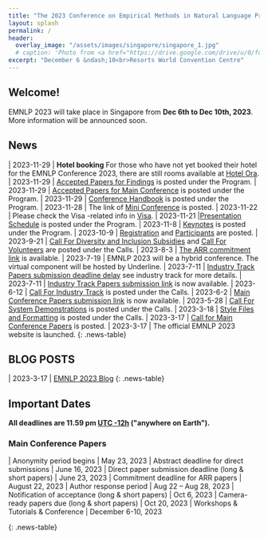 ```yaml
---
title: "The 2023 Conference on Empirical Methods in Natural Language Processing"
layout: splash
permalink: /
header:
  overlay_image: "/assets/images/singapore/singapore_1.jpg"
  # caption: 'Photo from <a href="https://drive.google.com/drive/u/0/folders/10XXSEjTNDmrwU0tqL58la1n3YlE-g4V8">EMNLP 2023 Website Image.png</a> '
excerpt: "December 6 &ndash;10<br>Resorts World Convention Centre"
---
```


## Welcome!
EMNLP 2023 will take place in Singapore from **Dec 6th to Dec 10th, 2023**. More information will be announced soon.


## News
<style>
.news-table { font-size: .9em; table-layout: fixed; }
.news-table tr td:nth-child(1) { font-weight: bold; width: 10em; }
</style>

| 2023-11-29 |  **Hotel booking** For those who have not yet booked their hotel for the EMNLP Conference 2023, there are still rooms available at [Hotel Ora](https://www.idem.events/r/emnlp-conference-2023-hotel-ora/). 
| 2023-11-29 | [Accepted Papers for Findings](/program/accepted_findings/) is posted under the Program.
| 2023-11-29 | [Accepted Papers for Main Conference](/program/accepted_main_conference/) is posted under the Program.
| 2023-11-29 | [Conference Handbook](https://drive.google.com/file/d/13hUJi0VUzrySldAK2Rd-FLO_9DDPPDP6/view?usp=sharing) is posted under the Program.
| 2023-11-28 | The link of [Mini Conference](http://47.242.72.118:7777/) is posted.
| 2023-11-22 | Please check the Visa -related info in [Visa](https://2023.emnlp.org/participants/#visa-requirements).
| 2023-11-21 |[Presentation Schedule](https://2023.emnlp.org/program/) is posted under the Program.
| 2023-11-8 | [Keynotes](https://2023.emnlp.org/program/keynotes/) is posted under the Program.
| 2023-10-9 | [Registration](https://2023.emnlp.org/registration/) and [Participants](https://2023.emnlp.org/participants/)  are posted.
| 2023-9-21 | [Call For Diversity and Inclusion Subsidies](/calls/subsidies/) and  [Call For Volunteers](/volunteers)  are posted under the Calls.
| 2023-8-3 | [The ARR commitment link](https://openreview.net/group?id=EMNLP/2023/ARR_Commitment) is available.
| 2023-7-19 | EMNLP 2023 will be a hybrid conference. The virtual component will be hosted by Underline.
| 2023-7-11 | [Industry Track Papers submission deadline delay](/calls/industry_track/) see industry track for more details.
| 2023-7-11 | [Industry Track Papers submission link](https://softconf.com/emnlp2023/industry) is now available.
| 2023-6-12 | [Call For Industry Track](/calls/industry_track/) is posted under the Calls.
| 2023-6-2 | [Main Conference Papers submission link](https://openreview.net/group?id=EMNLP/2023/Conference) is now available.
| 2023-5-28 | [Call For System Demonstrations](/calls/demos/) is posted under the Calls.
| 2023-3-18 | [Style Files and Formatting](/calls/style-and-formatting/) is posted under the Calls.
| 2023-3-17 | [Call for Main Conference Papers](/calls/main_conference_papers/) is posted.
| 2023-3-17 | The official EMNLP 2023 website is launched.
{: .news-table}

## BLOG POSTS 

<style>
.news-table { font-size: .9em; table-layout: fixed;}
.news-table tr td:nth-child(1) { font-weight: bold; width: 10em; }
</style>
| 2023-3-17 | [EMNLP 2023 Blog](/blog/EMNLP-2023-blog)
{: .news-table}

<!-- [Older BLOG POSTS](/blog/){: .btn .btn--info}
{: .text-center} -->


## Important Dates
<b>All deadlines are 11.59 pm <a target="_blank" href="https://www.timeanddate.com/time/zone/timezone/utc-12">UTC -12h</a> ("anywhere on Earth").</b>

### Main Conference Papers
<style>
.news-table { font-size: .9em; table-layout: fixed;}
.news-table tr td:nth-child(1) { font-weight: bold; width: 10em; }
</style>
| Anonymity period begins | May 23, 2023
| Abstract deadline for direct submissions | June 16, 2023
| Direct paper submission deadline (long & short papers) | June 23, 2023
| Commitment deadline for ARR papers | August 22, 2023
| Author response period | Aug 22 – Aug 28, 2023
| Notification of acceptance (long & short papers) | Oct 6, 2023
| Camera-ready papers due (long & short papers) | Oct 20, 2023
| Workshops & Tutorials & Conference | December 6-10, 2023

{: .news-table}


